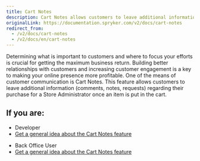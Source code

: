 ```yaml
---
title: Cart Notes
description: Cart Notes allows customers to leave additional information regarding their purchase for a Store Administrator once an item is put in the cart.
originalLink: https://documentation.spryker.com/v2/docs/cart-notes
redirect_from:
  - /v2/docs/cart-notes
  - /v2/docs/en/cart-notes
---
```


Determining what is important to customers and where to focus your efforts is crucial for getting the maximum business return. Building better relationships with customers and increasing customer engagement is a key to making your online presence more profitable. One of the means of customer communication is Cart Notes. This feature allows customers to leave additional information (comments, notes, requests) regarding their purchase for a Store Administrator once an item is put in the cart.

## If you are:

<div class="mr-container">
    <div class="mr-list-container">
        <!-- col1 -->
        <div class="mr-col">
            <ul class="mr-list mr-list-green">
                <li class="mr-title">Developer</li>
                <li><a href="https://documentation.spryker.com/v2/docs/cart-notes-overview" class="mr-link">Get a general idea about the Cart Notes feature</a></li>
                <!-- <li><a href="https://documentation.spryker.com/v2/docs/cart-note" class="mr-link">Module Guide: CartNote</a></li>
                <li><a href="https://documentation.spryker.com/v2/docs/cart-note-widget" class="mr-link">Module Guide: CartNoteWidget</a></li>
                <li><a href="https://documentation.spryker.com/v2/docs/cart-note-product-bundle-connector" class="mr-link">Module Guide: CartNoteProductBundleConnector</a></li> -->
            </ul>
        </div>
        <!-- col2 -->
        <div class="mr-col">
            <ul class="mr-list mr-list-blue">
                <li class="mr-title"> Back Office User</li>
                <li><a href="https://documentation.spryker.com/v2/docs/cart-notes-overview" class="mr-link">Get a general idea about the Cart Notes feature</a></li>
            </ul>
        </div>
    </div>
</div>
